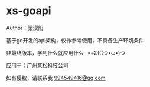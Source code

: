 # xs-goapi

Author：梁漠阳

基于go开发的api架构，仅作参考使用，不具备生产环境条件

非最终版本，学到什么就应用什么─=≡Σ(((つ•̀ω•́)つ

应用于：广州某松科技公司

如有侵权，请联系我 994549416@qq.com

